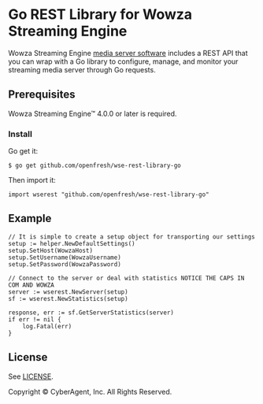 # Go REST Library for Wowza Streaming Engine
Wowza Streaming Engine [media server software](https://www.wowza.com/products/streaming-engine) includes a REST API that you can wrap with a Go library to configure, manage, and monitor your streaming media server through Go requests.

## Prerequisites
Wowza Streaming Engine™ 4.0.0 or later is required.

### Install

Go get it:

	$ go get github.com/openfresh/wse-rest-library-go
	
Then import it:

	import wserest "github.com/openfresh/wse-rest-library-go"

## Example

	// It is simple to create a setup object for transporting our settings
	setup := helper.NewDefaultSettings()
	setup.SetHost(WowzaHost)
	setup.SetUsername(WowzaUsername)
	setup.SetPassword(WowzaPassword)

	// Connect to the server or deal with statistics NOTICE THE CAPS IN COM AND WOWZA
	server := wserest.NewServer(setup)
	sf := wserest.NewStatistics(setup)

	response, err := sf.GetServerStatistics(server)
	if err != nil {
		log.Fatal(err)
	}

## License
See [LICENSE](LICENSE).

Copyright © CyberAgent, Inc. All Rights Reserved.